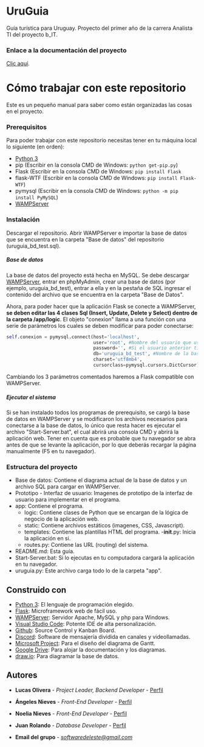 # UruGuia

Guía turística para Uruguay. Proyecto del primer año de la carrera Analista TI del proyecto b_IT.

### Enlace a la documentación del proyecto

[Clic aquí](https://docs.google.com/document/d/1TsIIBK_cYJA3LC4x0MBcTItuWLZIk1NgaCrmfUnJ-nE/edit?usp=sharing).

# Cómo trabajar con este repositorio

Este es un pequeño manual para saber como están organizadas las cosas en el proyecto.

### Prerequisitos

Para poder trabajar con este repositorio necesitas tener en tu máquina local lo siguiente (en orden):

- [Python 3](https://www.python.org/downloads/)
- pip (Escribir en la consola CMD de Windows: ```python get-pip.py```)
- Flask (Escribir en la consola CMD de Windows: ```pip install Flask```
- flask-WTF (Escribir en la consola CMD de Windows: ```pip install Flask-WTF```)
- pymysql (Escribir en la consola CMD de Windows: ```python -m pip install PyMySQL```)
- [WAMPServer](http://www.wampserver.es/)

### Instalación

Descargar el repositorio. Abrir WAMPServer e importar la base de datos que se encuentra en la carpeta "Base de datos" del repositorio (uruguia_bd_test.sql).

##### Base de datos

La base de datos del proyecto está hecha en MySQL. Se debe descargar [WAMPServer](http://www.wampserver.es/#home), entrar en phpMyAdmin, crear una base de datos (por ejemplo, uruguia_bd_test), entrar a ella y en la pestaña de SQL ingresar el contenido del archivo que se encuentra en la carpeta "Base de Datos".

Ahora, para poder hacer que la aplicación Flask se conecte a WAMPServer, **se deben editar las 4 clases Sql (Insert, Update, Delete y Select) dentro de la carpeta /app/logic**. El objeto "conexion" llama a una función con una serie de parámetros los cuales se deben modificar para poder conectarse:
```python
self.conexion = pymysql.connect(host='localhost',
                                user='root', #Nombre del usuario que usamos para conectarnos a WAMPServer, 'root' por defecto.
                                password='', #Si el usuario anterior tiene contraseña debemos escribirla aquí
                                db='uruguia_bd_test', #Nombre de la base de datos dentro de WAMPServer
                                charset='utf8mb4',
                                cursorclass=pymysql.cursors.DictCursor)
```
Cambiando los 3 parámetros comentados haremos a Flask compatible con WAMPServer.

##### Ejecutar el sistema

Si se han instalado todos los programas de prerequisito, se cargó la base de datos en WAMPServer y se modificaron los archivos necesarios para conectarse a la base de datos, lo único que resta hacer es ejecutar el archivo "Start-Server.bat", el cual abrirá una consola CMD y abrirá la aplicación web. Tener en cuenta que es probable que tu navegador se abra antes de que se levante la aplicación, por lo que deberás recargar la página manualmente (F5 en tu navegador).

### Estructura del proyecto
- Base de datos: Contiene el diagrama actual de la base de datos y un archivo SQL para cargar en WAMPServer.
- Prototipo - Interfaz de usuario: Imagenes de prototipo de la interfaz de usuario para implementar en el programa.
- app: Contiene el programa.
  - logic: Contiene clases de Python que se encargan de la lógica de negocio de la aplicación web.
  - static: Contiene archivos estáticos (imagenes, CSS, Javascript).
  - templates: Contiene las plantillas HTML del programa.
  -__init__.py: Inicia la aplicación en si.
  - routes.py: Contiene las URL (routing) del sistema.
- README.md: Esta guía.
- Start-Server.bat: Si lo ejecutas en tu computadora cargará la aplicación en tu navegador.
- uruguia.py: Este archivo carga todo lo de la carpeta "app".

## Construido con

* [Python 3](https://www.python.org/downloads/): El lenguaje de programación elegido.
* [Flask](http://flask.pocoo.org/): Microframework web de fácil uso.
* [WAMPServer](http://www.wampserver.es/): Servidor Apache, MySQL y php para Windows.
* [Visual Studio Code](https://code.visualstudio.com/): Potente IDE de alta personalización.
* [Github](https://github.com/): Source Control y Kanban Board.
* [Discord](https://discordapp.com/): Software de mensajería dividida en canales y videollamadas.
* [Microsoft Project](https://products.office.com/es/project/project-and-portfolio-management-software): Para el diseño del diagrama de Gantt.
* [Google Drive](https://www.google.com/intl/es_ALL/drive/): Para alojar la documentación y los diagramas.
* [draw.io](https://www.draw.io/): Para diagramar la base de datos.

## Autores

* **Lucas Olivera** - *Project Leader, Backend Developer* - [Perfil](https://github.com/LMOlivera)
* **Ángeles Nieves** - *Front-End Developer* - [Perfil](https://github.com/AngelesNieves)
* **Noelia Nieves** - *Front-End Developer* - [Perfil](https://github.com/Noeliang)
* **Juan Rolando** - *Database Developer* - [Perfil](https://github.com/jprolando)

* **Email del grupo** - *softwaredeleste@gmail.com*
